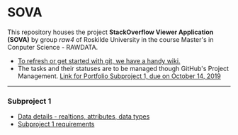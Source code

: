 # SOVA

This repository houses the project **StackOverflow Viewer Application (SOVA)** by group *raw4* of Roskilde University in the course Master's in Conputer Science - RAWDATA.

- [To refresh or get started with git, we have a handy wiki.](https://github.com/ivanspajic/SOVA/wiki#ready-to-contribute-to-the-project)
- The tasks and their statuses are to be managed though GitHub's Project Management. [Link for Portfolio Subproject 1, due on October 14, 2019](https://github.com/ivanspajic/SOVA/projects/1)

----------------

### Subproject 1
- [Data details - realtions, attributes, data types](https://github.com/ivanspajic/SOVA/subproject1/subproject1_data_details.pdf)
- [Subproject 1 requirements](https://github.com/ivanspajic/SOVA/subproject1/subproject1_requiments.pdf)